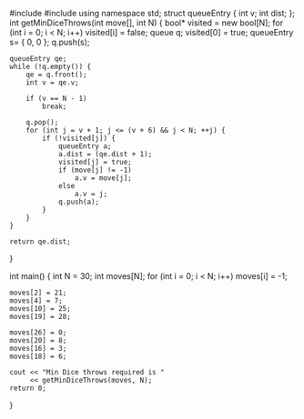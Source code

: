 #include <iostream>
#include <queue>
using namespace std;
struct queueEntry {
    int v;
    int dist;
};
int getMinDiceThrows(int move[], int N)
{
    bool* visited = new bool[N];
    for (int i = 0; i < N; i++)
        visited[i] = false;
        queue<queueEntry> q;
visited[0] = true;
    queueEntry s= { 0, 0 };
    q.push(s);
 
    queueEntry qe;
    while (!q.empty()) {
        qe = q.front();
        int v = qe.v;

        if (v == N - 1)
            break;

        q.pop();
        for (int j = v + 1; j <= (v + 6) && j < N; ++j) {
            if (!visited[j]) {
                queueEntry a;
                a.dist = (qe.dist + 1);
                visited[j] = true;
                if (move[j] != -1)
                    a.v = move[j];
                else
                    a.v = j;
                q.push(a);
            }
        }
    }
 
    return qe.dist;
}
 
int main()
{
    int N = 30;
    int moves[N];
    for (int i = 0; i < N; i++)
        moves[i] = -1;
 
    moves[2] = 21;
    moves[4] = 7;
    moves[10] = 25;
    moves[19] = 28;
 
    moves[26] = 0;
    moves[20] = 8;
    moves[16] = 3;
    moves[18] = 6;
 
    cout << "Min Dice throws required is "
         << getMinDiceThrows(moves, N);
    return 0;
}
